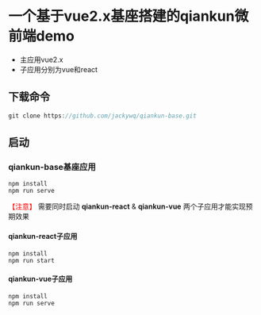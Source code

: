 # 一个基于vue2.x基座搭建的qiankun微前端demo
 - 主应用vue2.x
 - 子应用分别为vue和react



## 下载命令

```javascript
git clone https://github.com/jackywq/qiankun-base.git
```



## 启动

### qiankun-base基座应用
```
npm install
npm run serve
```
<span style="color:red">【注意】</span> 需要同时启动 **qiankun-react**  &  **qiankun-vue** 两个子应用才能实现预期效果

#### qiankun-react子应用

```
npm install 
npm run start
```

#### qiankun-vue子应用

```
npm install
npm run serve
```



